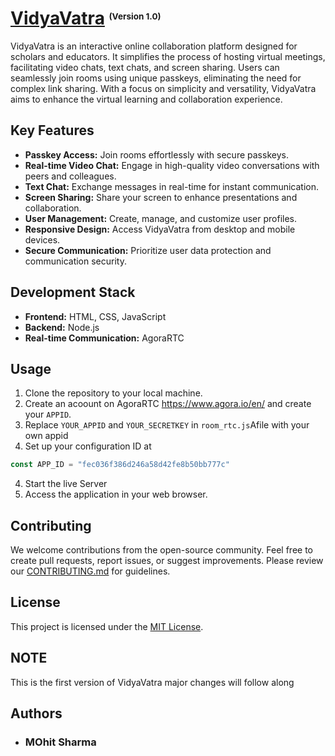 # [VidyaVatra](https://mohit-0918.github.io/Vidya-Vatra/) <sup><sub><sup><sub>(Version 1.0)</sub></sup></sub></sup>

VidyaVatra is an interactive online collaboration platform designed for scholars and educators. It simplifies the process of hosting virtual meetings, facilitating video chats, text chats, and screen sharing. Users can seamlessly join rooms using unique passkeys, eliminating the need for complex link sharing. With a focus on simplicity and versatility, VidyaVatra aims to enhance the virtual learning and collaboration experience.

## Key Features

- **Passkey Access:** Join rooms effortlessly with secure passkeys.
- **Real-time Video Chat:** Engage in high-quality video conversations with peers and colleagues.
- **Text Chat:** Exchange messages in real-time for instant communication.
- **Screen Sharing:** Share your screen to enhance presentations and collaboration.
- **User Management:** Create, manage, and customize user profiles.
- **Responsive Design:** Access VidyaVatra from desktop and mobile devices.
- **Secure Communication:** Prioritize user data protection and communication security.

## Development Stack

- **Frontend:** HTML, CSS, JavaScript
- **Backend:** Node.js
- **Real-time Communication:** AgoraRTC

## Usage

1. Clone the repository to your local machine.
2. Create an acoount on AgoraRTC https://www.agora.io/en/ and create your `APPID`.
3. Replace `YOUR_APPID` and `YOUR_SECRETKEY` in `room_rtc.js`Afile with your own appid
3. Set up your configuration ID at 
```javascript
const APP_ID = "fec036f386d246a58d42fe8b50bb777c"
```
4. Start the live Server
5. Access the application in your web browser.

## Contributing

We welcome contributions from the open-source community. Feel free to create pull requests, report issues, or suggest improvements. Please review our [CONTRIBUTING.md](CONTRIBUTING.md) for guidelines.

## License

This project is licensed under the [MIT License](LICENSE).

## NOTE
This is the first version of VidyaVatra major changes will follow along

## Authors

- ### MOhit Sharma


